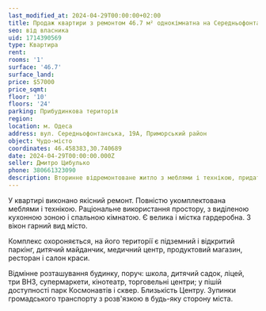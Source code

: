 ```yaml
---
last_modified_at: 2024-04-29T00:00:00+02:00
title: Продаж квартири з ремонтом 46.7 м² однокімнатна на Середньофонтанській
seo: від власника
uid: 1714390569
type: Квартира
rent:
rooms: '1'
surface: '46.7'
surface_land:
price: $57000
price_sqmt:
floor: '10'
floors: '24'
parking: Прибудинкова територія
region:
location: м. Одеса
address: вул. Середньофонтанська, 19А, Приморський район
object: Чудо-місто
coordinates: 46.458383,30.740689
date: 2024-04-29T00:00:00.000Z
seller: Дмитро Цибулько
phone: 380661323090
description: Вторинне відремонтоване житло з меблями і технікою, придатне і готове для проживання
---
```


У квартирі виконано якісний ремонт. Повністю укомплектована меблями і технікою. Раціональне використання простору, з виділеною кухонною зоною і спальною кімнатою. Є велика і містка гардеробна. З вікон гарний вид місто.

Комплекс охороняється, на його території є підземний і відкритий паркінг, дитячий майданчик, медичний центр, продуктовий магазин, ресторан і салон краси.

Відмінне розташування будинку, поруч: школа, дитячий садок, ліцей, три ВНЗ, супермаркети, кінотеатр, торговельні центри; у пішій доступності парк Космонавтів і сквер. Близькість Центру. Зупинки громадського транспорту з розв'язкою в будь-яку сторону міста.
